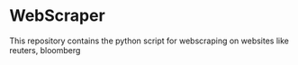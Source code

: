 # WebScraper
This repository contains the python script for webscraping on websites like reuters, bloomberg
